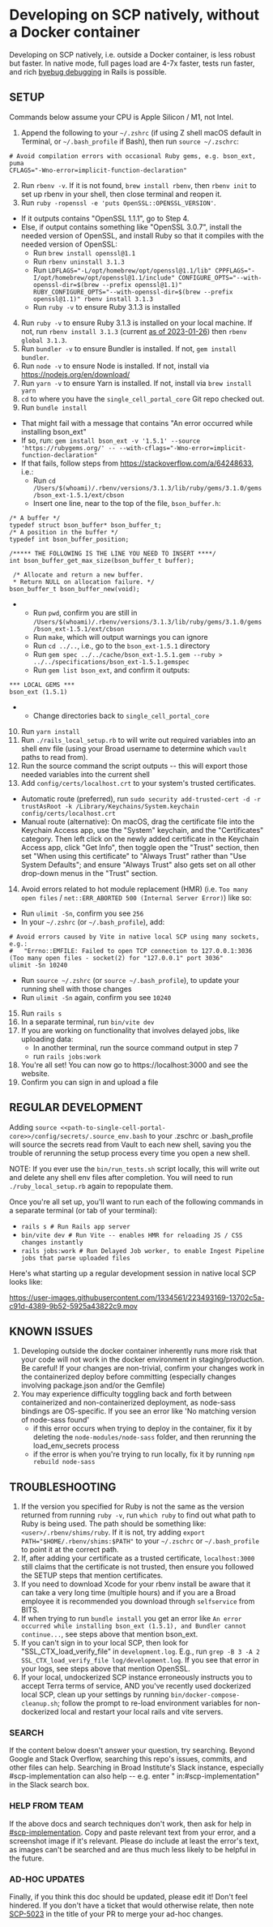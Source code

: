 # Developing on SCP natively, without a Docker container

Developing on SCP natively, i.e. outside a Docker container, is less robust but faster.  In native mode, full pages load are 4-7x faster, tests run faster, and rich [byebug debugging](https://github.com/deivid-rodriguez/byebug/blob/master/GUIDE.md) in Rails is possible.

## SETUP
Commands below assume your CPU is Apple Silicon / M1, not Intel.
1. Append the following to your `~/.zshrc` (if using Z shell macOS default in Terminal, or `~/.bash_profile` if Bash), then run `source ~/.zschrc`:
```
# Avoid compilation errors with occasional Ruby gems, e.g. bson_ext, puma
CFLAGS="-Wno-error=implicit-function-declaration"
```
2. Run `rbenv -v`.  If it is not found, `brew install rbenv`, then `rbenv init` to set up rbenv in your shell, then close terminal and reopen it.
3. Run `ruby -ropenssl -e 'puts OpenSSL::OPENSSL_VERSION'`.  
  - If it outputs contains "OpenSSL 1.1.1", go to Step 4.  
  - Else, if output contains something like "OpenSSL 3.0.7", install the needed version of OpenSSL, and install Ruby so that it compiles with the needed version of OpenSSL:
     - Run `brew install openssl@1.1`
     - Run `rbenv uninstall 3.1.3`
     - Run `LDFLAGS="-L/opt/homebrew/opt/openssl@1.1/lib" CPPFLAGS="-I/opt/homebrew/opt/openssl@1.1/include" CONFIGURE_OPTS="--with-openssl-dir=$(brew --prefix openssl@1.1)" RUBY_CONFIGURE_OPTS="--with-openssl-dir=$(brew --prefix openssl@1.1)" rbenv install 3.1.3`
     - Run `ruby -v` to ensure Ruby 3.1.3 is installed
4. Run `ruby -v` to ensure Ruby 3.1.3 is installed on your local machine.  If not, run `rbenv install 3.1.3` (current [as of 2023-01-26](https://github.com/broadinstitute/single_cell_portal_core/pull/1713)) then `rbenv global 3.1.3`.
5. Run `bundler -v` to ensure Bundler is installed.  If not, `gem install bundler`.
6. Run `node -v` to ensure Node is installed. If not, install via https://nodejs.org/en/download/
7. Run `yarn -v` to ensure Yarn is installed. If not, install via `brew install yarn`
8. `cd` to where you have the `single_cell_portal_core` Git repo checked out.
9. Run `bundle install`
  - That might fail with a message that contains "An error occurred while installing bson_ext"
  - If so, run: ``gem install bson_ext -v '1.5.1' --source 'https://rubygems.org/' -- --with-cflags="-Wno-error=implicit-function-declaration"``
  - If that fails, follow steps from https://stackoverflow.com/a/64248633, i.e.:
    - Run `cd /Users/$(whoami)/.rbenv/versions/3.1.3/lib/ruby/gems/3.1.0/gems/bson_ext-1.5.1/ext/cbson`
    - Insert one line, near to the top of the file, `bson_buffer.h`:

```
/* A buffer */
typedef struct bson_buffer* bson_buffer_t;
/* A position in the buffer */
typedef int bson_buffer_position;

/***** THE FOLLOWING IS THE LINE YOU NEED TO INSERT ****/
int bson_buffer_get_max_size(bson_buffer_t buffer); 

 /* Allocate and return a new buffer.
 * Return NULL on allocation failure. */
bson_buffer_t bson_buffer_new(void);
```
  -
    - Run `pwd`, confirm you are still in `/Users/$(whoami)/.rbenv/versions/3.1.3/lib/ruby/gems/3.1.0/gems/bson_ext-1.5.1/ext/cbson`
    - Run `make`, which will output warnings you can ignore
    - Run `cd ../..`, i.e., go to the `bson_ext-1.5.1` directory
    - Run `gem spec ../../cache/bson_ext-1.5.1.gem --ruby > ../../specifications/bson_ext-1.5.1.gemspec`
    - Run `gem list bson_ext`, and confirm it outputs:

```
*** LOCAL GEMS ***
bson_ext (1.5.1)
```
  -
    - Change directories back to `single_cell_portal_core`
10. Run `yarn install`
11. Run `./rails_local_setup.rb` to will write out required variables into an shell env file (using your Broad username 
to determine which `vault` paths to read from).
12. Run the source command the script outputs -- this will export those needed variables into the current shell
13. Add `config/certs/localhost.crt` to your system's trusted certificates. 
  -  Automatic route (preferred), run `sudo security add-trusted-cert -d -r trustAsRoot -k /Library/Keychains/System.keychain config/certs/localhost.crt`
  - Manual route (alternative): On macOS, drag the certificate file into the Keychain Access app, use the "System" keychain, and the "Certificates" category. Then left click on the newly added certificate in the Keychain Access app, click "Get Info", then toggle open the "Trust" section, then set "When using this certificate" to "Always Trust" rather than "Use System Defaults"; and ensure "Always Trust" also gets set on all other drop-down menus in the "Trust" section.
14. Avoid errors related to hot module replacement (HMR) (i.e. `Too many open files` / `net::ERR_ABORTED 500 (Internal Server Error)`) like so:
  - Run `ulimit -Sn`, confirm you see `256`
  - In your `~/.zshrc` (or `~/.bash_profile`), add:
```
# Avoid errors caused by Vite in native local SCP using many sockets, e.g.:
#   "Errno::EMFILE: Failed to open TCP connection to 127.0.0.1:3036 (Too many open files - socket(2) for "127.0.0.1" port 3036"
ulimit -Sn 10240
```
  - Run `source ~/.zshrc` (or `source ~/.bash_profile`), to update your running shell with those changes
  - Run `ulimit -Sn` again, confirm you see `10240`
15. Run `rails s`
16. In a separate terminal, run `bin/vite dev`
17. If you are working on functionality that involves delayed jobs, like uploading data:
    * In another terminal, run the source command output in step 7
    * run `rails jobs:work`
18. You're all set!  You can now go to https://localhost:3000 and see the website.
19. Confirm you can sign in and upload a file

## REGULAR DEVELOPMENT
Adding `source <<path-to-single-cell-portal-core>>/config/secrets/.source_env.bash` to your .zschrc or .bash_profile will source the 
secrets read from Vault to each new shell, saving you the trouble of rerunning the setup process every time you open a 
new shell.  

NOTE: If you ever use the `bin/run_tests.sh` script locally, this will write out and delete any shell env files 
after completion.  You will need to run `./ruby_local_setup.rb` again to repopulate them.

Once you're all set up, you'll want to run each of the following commands in a separate terminal (or tab of your terminal):
* `rails s # Run Rails app server`
* `bin/vite dev # Run Vite -- enables HMR for reloading JS / CSS changes instantly`
* `rails jobs:work # Run Delayed Job worker, to enable Ingest Pipeline jobs that parse uploaded files`

Here's what starting up a regular development session in native local SCP looks like:

https://user-images.githubusercontent.com/1334561/223493169-13702c5a-c91d-4389-9b52-5925a43822c9.mov

## KNOWN ISSUES
1. Developing outside the docker container inherently runs more risk that your code will not work in the docker environment in staging/production.  Be careful!  If your changes are non-trivial, confirm your changes work in the containerized deploy before committing (especially changes involving package.json and/or the Gemfile)
2. You may experience difficulty toggling back and forth between containerized and non-containerized deployment, as node-sass bindings are OS-specific.  If you see an error like 'No matching version of node-sass found'
   * if this error occurs when trying to deploy in the container, fix it by deleting the `node-modules/node-sass` folder, and then rerunning the load_env_secrets process
   * if the error is when you're trying to run locally, fix it by running `npm rebuild node-sass`

## TROUBLESHOOTING  
1. If the version you specified for Ruby is not the same as the version returned from running `ruby -v`, run `which ruby` to find out what path to Ruby is being used. The path should be something like: `<user>/.rbenv/shims/ruby`. If it is not, try adding `export PATH="$HOME/.rbenv/shims:$PATH"` to your `~/.zschrc` or `~/.bash_profile` to point it at the correct path. 
2. If, after adding your certificate as a trusted certificate, `localhost:3000` still claims that the certificate is not trusted, then ensure you followed the SETUP steps that mention certificates.
3. If you need to download Xcode for your rbenv install be aware that it can take a very long time (multiple hours) and if you are a Broad employee it is recommended you download through `selfservice` from BITS.
4. If when trying to run `bundle install` you get an error like `An error occurred while installing bson_ext (1.5.1), and Bundler cannot continue...`, see steps above that mention bson_ext.
5. If you can't sign in to your local SCP, then look for "SSL_CTX_load_verify_file" in `development.log`.  E.g., run `grep -B 3 -A 2 SSL_CTX_load_verify_file log/development.log`.  If you see that error in your logs, see steps above that mention OpenSSL.
6. If your local, undockerized SCP instance erroneously instructs you to accept Terra terms of service, AND you've recently used dockerized local SCP, clean up your settings by running `bin/docker-compose-cleanup.sh`; follow the prompt to re-load environment variables for non-dockerized local and restart your local rails and vite servers.

### SEARCH
If the content below doesn't answer your question, try searching.  Beyond Google and Stack Overflow, searching this repo's issues, commits, and other files can help.  Searching in Broad Institute's Slack instance, especially #scp-implementation can also help -- e.g. enter "<your query> in:#scp-implementation" in the Slack search box.  

### HELP FROM TEAM
If the above docs and search techniques don't work, then ask for help in [#scp-implementation](https://broadinstitute.slack.com/archives/CBEHTH601).  Copy and paste relevant text from your error, and a screenshot image if it's relevant.  Please do include at least the error's text, as images can't be searched and are thus much less likely to be helpful in the future.

### AD-HOC UPDATES
Finally, if you think this doc should be updated, please edit it!  Don't feel hindered.  If you don't have a ticket that would otherwise relate, then note [SCP-5023](https://broadworkbench.atlassian.net/browse/SCP-5023) in the title of your PR to merge your ad-hoc changes.
